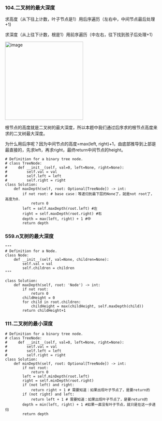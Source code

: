 ### 104.二叉树的最大深度

求高度（从下往上计数，叶子节点是1）用后序遍历（左右中，中间节点最后处理+1)

求深度（从上往下计数，根是1）用前序遍历（中左右，往下找到孩子后处理+1）

<img width="258" alt="image" src="https://github.com/fifi1120/coding_study_blog/assets/98888516/21294bcd-fcaf-4493-b9e8-183dc6fd1fcc">

根节点的高度就是二叉树的最大深度，所以本题中我们通过后序求的根节点高度来求的二叉树最大深度。

为什么用后序呢？因为中间节点的高度=max(left, right)+1，由底部推导到上部是最直接的，先求left，再求right，最终return中间节点的height。
```
# Definition for a binary tree node.
# class TreeNode:
#     def __init__(self, val=0, left=None, right=None):
#         self.val = val
#         self.left = left
#         self.right = right
class Solution:
    def maxDepth(self, root: Optional[TreeNode]) -> int:
        if not root: # base case：等递归到最下层的None了，就是not root了，高度为0.
            return 0
        left = self.maxDepth(root.left) #左
        right = self.maxDepth(root.right) #右
        depth = max(left, right) + 1 #中
        return depth
```

### 559.n叉树的最大深度 

```
"""
# Definition for a Node.
class Node:
    def __init__(self, val=None, children=None):
        self.val = val
        self.children = children
"""

class Solution:
    def maxDepth(self, root: 'Node') -> int:
        if not root:
            return 0
        childHeight = 0
        for child in root.children:
            childHeight = max(childHeight, self.maxDepth(child))
        return childHeight+1
```

### 111.二叉树的最小深度
```
# Definition for a binary tree node.
# class TreeNode:
#     def __init__(self, val=0, left=None, right=None):
#         self.val = val
#         self.left = left
#         self.right = right
class Solution:
    def minDepth(self, root: Optional[TreeNode]) -> int:
        if not root:
            return 0
        left = self.minDepth(root.left)
        right = self.minDepth(root.right)
        if (not left) and right:
            return right + 1 # 需要知道：如果出现叶子节点了，是要return的
        if (not right) and left:
            return left + 1 # 需要知道：如果出现叶子节点了，是要return的
        depth = min(left, right) + 1 #如果一直没有叶子节点，就只是在这一步递归
        return depth
```
